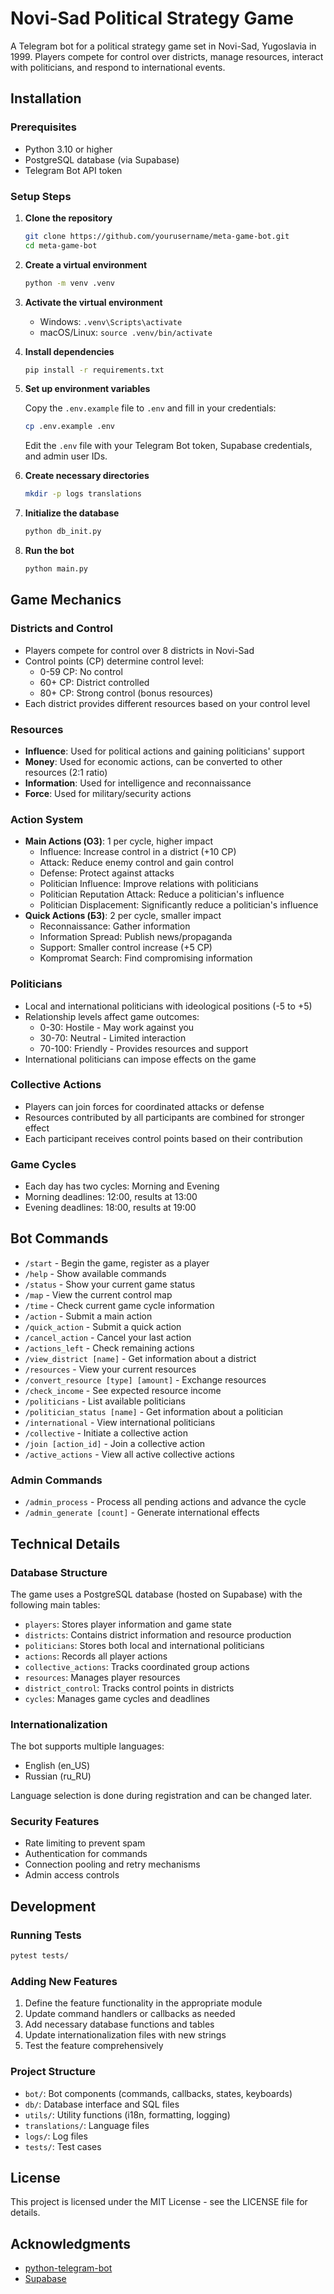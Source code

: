 # Novi-Sad Political Strategy Game

A Telegram bot for a political strategy game set in Novi-Sad, Yugoslavia in 1999. Players compete for control over
districts, manage resources, interact with politicians, and respond to international events.

## Installation

### Prerequisites

- Python 3.10 or higher
- PostgreSQL database (via Supabase)
- Telegram Bot API token

### Setup Steps

1. **Clone the repository**

   ```bash
   git clone https://github.com/yourusername/meta-game-bot.git
   cd meta-game-bot
   ```

2. **Create a virtual environment**

   ```bash
   python -m venv .venv
   ```

3. **Activate the virtual environment**

    - Windows: `.venv\Scripts\activate`
    - macOS/Linux: `source .venv/bin/activate`

4. **Install dependencies**

   ```bash
   pip install -r requirements.txt
   ```

5. **Set up environment variables**

   Copy the `.env.example` file to `.env` and fill in your credentials:

   ```bash
   cp .env.example .env
   ```

   Edit the `.env` file with your Telegram Bot token, Supabase credentials, and admin user IDs.

6. **Create necessary directories**

   ```bash
   mkdir -p logs translations
   ```

7. **Initialize the database**

   ```bash
   python db_init.py
   ```

8. **Run the bot**

   ```bash
   python main.py
   ```

## Game Mechanics

### Districts and Control

- Players compete for control over 8 districts in Novi-Sad
- Control points (CP) determine control level:
    - 0-59 CP: No control
    - 60+ CP: District controlled
    - 80+ CP: Strong control (bonus resources)
- Each district provides different resources based on your control level

### Resources

- **Influence**: Used for political actions and gaining politicians' support
- **Money**: Used for economic actions, can be converted to other resources (2:1 ratio)
- **Information**: Used for intelligence and reconnaissance
- **Force**: Used for military/security actions

### Action System

- **Main Actions (ОЗ)**: 1 per cycle, higher impact
    - Influence: Increase control in a district (+10 CP)
    - Attack: Reduce enemy control and gain control
    - Defense: Protect against attacks
    - Politician Influence: Improve relations with politicians
    - Politician Reputation Attack: Reduce a politician's influence
    - Politician Displacement: Significantly reduce a politician's influence
- **Quick Actions (БЗ)**: 2 per cycle, smaller impact
    - Reconnaissance: Gather information
    - Information Spread: Publish news/propaganda
    - Support: Smaller control increase (+5 CP)
    - Kompromat Search: Find compromising information

### Politicians

- Local and international politicians with ideological positions (-5 to +5)
- Relationship levels affect game outcomes:
    - 0-30: Hostile - May work against you
    - 30-70: Neutral - Limited interaction
    - 70-100: Friendly - Provides resources and support
- International politicians can impose effects on the game

### Collective Actions

- Players can join forces for coordinated attacks or defense
- Resources contributed by all participants are combined for stronger effect
- Each participant receives control points based on their contribution

### Game Cycles

- Each day has two cycles: Morning and Evening
- Morning deadlines: 12:00, results at 13:00
- Evening deadlines: 18:00, results at 19:00

## Bot Commands

- `/start` - Begin the game, register as a player
- `/help` - Show available commands
- `/status` - Show your current game status
- `/map` - View the current control map
- `/time` - Check current game cycle information
- `/action` - Submit a main action
- `/quick_action` - Submit a quick action
- `/cancel_action` - Cancel your last action
- `/actions_left` - Check remaining actions
- `/view_district [name]` - Get information about a district
- `/resources` - View your current resources
- `/convert_resource [type] [amount]` - Exchange resources
- `/check_income` - See expected resource income
- `/politicians` - List available politicians
- `/politician_status [name]` - Get information about a politician
- `/international` - View international politicians
- `/collective` - Initiate a collective action
- `/join [action_id]` - Join a collective action
- `/active_actions` - View all active collective actions

### Admin Commands

- `/admin_process` - Process all pending actions and advance the cycle
- `/admin_generate [count]` - Generate international effects

## Technical Details

### Database Structure

The game uses a PostgreSQL database (hosted on Supabase) with the following main tables:

- `players`: Stores player information and game state
- `districts`: Contains district information and resource production
- `politicians`: Stores both local and international politicians
- `actions`: Records all player actions
- `collective_actions`: Tracks coordinated group actions
- `resources`: Manages player resources
- `district_control`: Tracks control points in districts
- `cycles`: Manages game cycles and deadlines

### Internationalization

The bot supports multiple languages:

- English (en_US)
- Russian (ru_RU)

Language selection is done during registration and can be changed later.

### Security Features

- Rate limiting to prevent spam
- Authentication for commands
- Connection pooling and retry mechanisms
- Admin access controls

## Development

### Running Tests

```bash
pytest tests/
```

### Adding New Features

1. Define the feature functionality in the appropriate module
2. Update command handlers or callbacks as needed
3. Add necessary database functions and tables
4. Update internationalization files with new strings
5. Test the feature comprehensively

### Project Structure

- `bot/`: Bot components (commands, callbacks, states, keyboards)
- `db/`: Database interface and SQL files
- `utils/`: Utility functions (i18n, formatting, logging)
- `translations/`: Language files
- `logs/`: Log files
- `tests/`: Test cases

## License

This project is licensed under the MIT License - see the LICENSE file for details.

## Acknowledgments

- [python-telegram-bot](https://github.com/python-telegram-bot/python-telegram-bot)
- [Supabase](https://supabase.com/)
